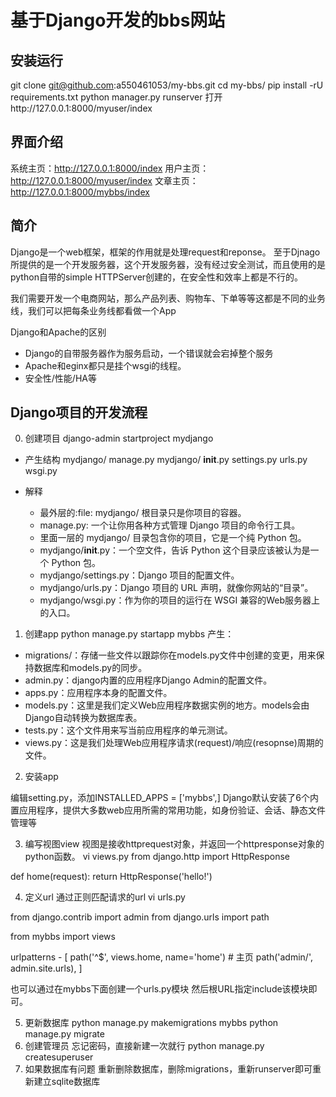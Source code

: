 # 基于Django开发的bbs网站

## 安装运行
git clone git@github.com:a550461053/my-bbs.git
cd my-bbs/
pip install -rU requirements.txt
python manager.py runserver 
打开http://127.0.0.1:8000/myuser/index

## 界面介绍
系统主页：http://127.0.0.1:8000/index
用户主页：http://127.0.0.1:8000/myuser/index
文章主页：http://127.0.0.1:8000/mybbs/index


## 简介
Django是一个web框架，框架的作用就是处理request和reponse。
至于Djnago所提供的是一个开发服务器，这个开发服务器，没有经过安全测试，而且使用的是python自带的simple HTTPServer创建的，在安全性和效率上都是不行的。

我们需要开发一个电商网站，那么产品列表、购物车、下单等等这都是不同的业务线，我们可以把每条业务线都看做一个App

Django和Apache的区别
- Django的自带服务器作为服务启动，一个错误就会宕掉整个服务
- Apache和eginx都只是挂个wsgi的线程。
- 安全性/性能/HA等



## Django项目的开发流程

0. 创建项目
django-admin startproject mydjango

- 产生结构
mydjango/
    manage.py
    mydjango/
        __init__.py
        settings.py
        urls.py
        wsgi.py

- 解释
	+ 最外层的:file: mydjango/ 根目录只是你项目的容器。
	+ manage.py: 一个让你用各种方式管理 Django 项目的命令行工具。
	+ 里面一层的 mydjango/ 目录包含你的项目，它是一个纯 Python 包。
	+ mydjango/__init__.py：一个空文件，告诉 Python 这个目录应该被认为是一个 Python 包。
	+ mydjango/settings.py：Django 项目的配置文件。
	+ mydjango/urls.py：Django 项目的 URL 声明，就像你网站的“目录”。
	+ mydjango/wsgi.py：作为你的项目的运行在 WSGI 兼容的Web服务器上的入口。


1. 创建app
python manage.py startapp mybbs
产生：
- migrations/：存储一些文件以跟踪你在models.py文件中创建的变更，用来保持数据库和models.py的同步。 
- admin.py：django内置的应用程序Django Admin的配置文件。 
- apps.py：应用程序本身的配置文件。 
- models.py：这里是我们定义Web应用程序数据实例的地方。models会由Django自动转换为数据库表。 
- tests.py：这个文件用来写当前应用程序的单元测试。 
- views.py：这是我们处理Web应用程序请求(request)/响应(resopnse)周期的文件。

2. 安装app

编辑setting.py，添加INSTALLED_APPS = ['mybbs',]
Django默认安装了6个内置应用程序，提供大多数web应用所需的常用功能，如身份验证、会话、静态文件管理等

3. 编写视图view
视图是接收httprequest对象，并返回一个httpresponse对象的python函数。
vi views.py
from django.http import HttpResponse

def home(request):
    return HttpResponse('hello!')


4. 定义url
通过正则匹配请求的url
vi urls.py

from django.contrib import admin
from django.urls import path

from mybbs import views

urlpatterns - [
    path('^$', views.home, name='home')  # 主页
    path('admin/', admin.site.urls),
]

也可以通过在mybbs下面创建一个urls.py模块
然后根URL指定include该模块即可。

5. 更新数据库
python manage.py makemigrations mybbs
python manage.py migrate
6. 创建管理员
忘记密码，直接新建一次就行
python manage.py createsuperuser
7. 如果数据库有问题
重新删除数据库，删除migrations，重新runserver即可重新建立sqlite数据库

